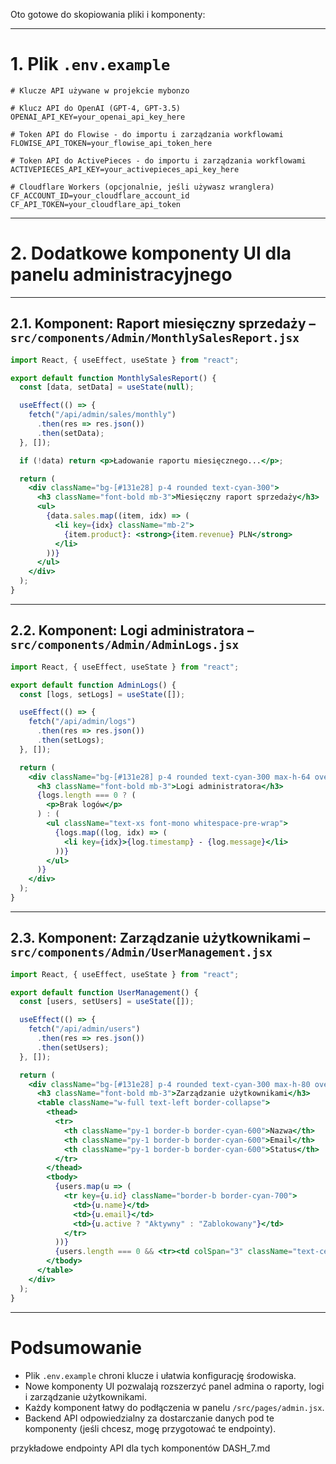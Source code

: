 Oto gotowe do skopiowania pliki i komponenty:

***

# 1. Plik `.env.example`

```env
# Klucze API używane w projekcie mybonzo

# Klucz API do OpenAI (GPT-4, GPT-3.5)
OPENAI_API_KEY=your_openai_api_key_here

# Token API do Flowise - do importu i zarządzania workflowami
FLOWISE_API_TOKEN=your_flowise_api_token_here

# Token API do ActivePieces - do importu i zarządzania workflowami
ACTIVEPIECES_API_KEY=your_activepieces_api_key_here

# Cloudflare Workers (opcjonalnie, jeśli używasz wranglera)
CF_ACCOUNT_ID=your_cloudflare_account_id
CF_API_TOKEN=your_cloudflare_api_token
```

***

# 2. Dodatkowe komponenty UI dla panelu administracyjnego

***

## 2.1. Komponent: Raport miesięczny sprzedaży – `src/components/Admin/MonthlySalesReport.jsx`

```jsx
import React, { useEffect, useState } from "react";

export default function MonthlySalesReport() {
  const [data, setData] = useState(null);

  useEffect(() => {
    fetch("/api/admin/sales/monthly")
      .then(res => res.json())
      .then(setData);
  }, []);

  if (!data) return <p>Ładowanie raportu miesięcznego...</p>;

  return (
    <div className="bg-[#131e28] p-4 rounded text-cyan-300">
      <h3 className="font-bold mb-3">Miesięczny raport sprzedaży</h3>
      <ul>
        {data.sales.map((item, idx) => (
          <li key={idx} className="mb-2">
            {item.product}: <strong>{item.revenue} PLN</strong>
          </li>
        ))}
      </ul>
    </div>
  );
}
```

***

## 2.2. Komponent: Logi administratora – `src/components/Admin/AdminLogs.jsx`

```jsx
import React, { useEffect, useState } from "react";

export default function AdminLogs() {
  const [logs, setLogs] = useState([]);

  useEffect(() => {
    fetch("/api/admin/logs")
      .then(res => res.json())
      .then(setLogs);
  }, []);

  return (
    <div className="bg-[#131e28] p-4 rounded text-cyan-300 max-h-64 overflow-y-auto">
      <h3 className="font-bold mb-3">Logi administratora</h3>
      {logs.length === 0 ? (
        <p>Brak logów</p>
      ) : (
        <ul className="text-xs font-mono whitespace-pre-wrap">
          {logs.map((log, idx) => (
            <li key={idx}>{log.timestamp} - {log.message}</li>
          ))}
        </ul>
      )}
    </div>
  );
}
```

***

## 2.3. Komponent: Zarządzanie użytkownikami – `src/components/Admin/UserManagement.jsx`

```jsx
import React, { useEffect, useState } from "react";

export default function UserManagement() {
  const [users, setUsers] = useState([]);

  useEffect(() => {
    fetch("/api/admin/users")
      .then(res => res.json())
      .then(setUsers);
  }, []);

  return (
    <div className="bg-[#131e28] p-4 rounded text-cyan-300 max-h-80 overflow-auto">
      <h3 className="font-bold mb-3">Zarządzanie użytkownikami</h3>
      <table className="w-full text-left border-collapse">
        <thead>
          <tr>
            <th className="py-1 border-b border-cyan-600">Nazwa</th>
            <th className="py-1 border-b border-cyan-600">Email</th>
            <th className="py-1 border-b border-cyan-600">Status</th>
          </tr>
        </thead>
        <tbody>
          {users.map(u => (
            <tr key={u.id} className="border-b border-cyan-700">
              <td>{u.name}</td>
              <td>{u.email}</td>
              <td>{u.active ? "Aktywny" : "Zablokowany"}</td>
            </tr>
          ))}
          {users.length === 0 && <tr><td colSpan="3" className="text-center py-4">Brak użytkowników</td></tr>}
        </tbody>
      </table>
    </div>
  );
}
```

***

# Podsumowanie

- Plik `.env.example` chroni klucze i ułatwia konfigurację środowiska.
- Nowe komponenty UI pozwalają rozszerzyć panel admina o raporty, logi i zarządzanie użytkownikami.
- Każdy komponent łatwy do podłączenia w panelu `/src/pages/admin.jsx`.
- Backend API odpowiedzialny za dostarczanie danych pod te komponenty (jeśli chcesz, mogę przygotować te endpointy).

 przykładowe endpointy API dla tych komponentów DASH_7.md
